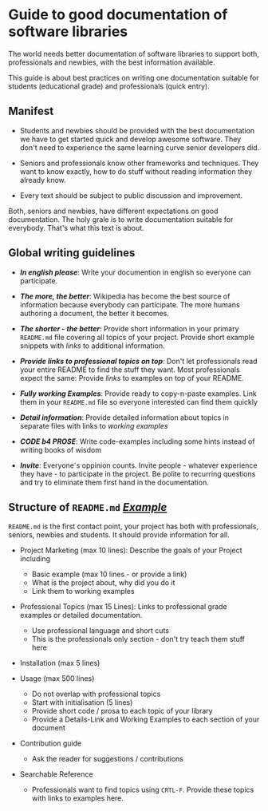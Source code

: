 # Guide to good documentation of software libraries

The world needs better documentation of software libraries to support both, professionals and
newbies, with the best information available.

This guide is about best practices on writing one documentation suitable for students (educational grade)
and professionals (quick entry).

## Manifest

- Students and newbies should be provided with the best documentation we have to get started quick
  and develop awesome software. They don't need to experience the same learning curve senior developers did.
  
- Seniors and professionals know other frameworks and techniques. They want to know exactly, how to
  do stuff without reading information they already know.
  
- Every text should be subject to public discussion and improvement.

Both, seniors and newbies, have different expectations on good documentation. The holy grale is to write
documentation suitable for everybody. That's what this text is about.

## Global writing guidelines 

- ***In english please***: Write your documention in english so everyone can participate.

- ***The more, the better***: Wikipedia has become the best source of information because everybody
  can participate. The more humans authoring a document, the better it becomes.

- ***The shorter - the better***: Provide short information in your primary `README.md` file covering all
  topics of your project. Provide short example snippets with *links* to additional information.

- ***Provide links to professional topics on top***: Don't let professionals read your entire README to 
  find the stuff they want. Most professionals expect the same: Provide *links* to examples on top of 
  your README.
  
- ***Fully working Examples***: Provide ready to copy-n-paste examples. Link them in your `README.md` file
  so everyone interested can find them quickly
  
- ***Detail information***: Provide detailed information about topics in separate files with links to 
  *working examples*
  
- ***CODE b4 PROSE***: Write code-examples including some hints instead of writing books of wisdom

- ***Invite***: Everyone`s oppinion counts. Invite people - whatever experience they have - to participate
  in the project. Be polite to recurring questions and try to eliminate them first hand in the documentation.
  
 
## Structure of `README.md` *[Example](docs/README.dist.md)*

`README.md` is the first contact point, your project has both with professionals, seniors, newbies and students.
It should provide information for all.

- Project Marketing (max 10 lines): Describe the goals of your Project including
    - Basic example (max 10 lines - or provide a link) 
    - What is the project about, why did you do it
    - Link them to working examples

- Professional Topics (max 15 Lines): Links to professional grade examples or detailed documentation.
  - Use professional language and short cuts
  - This is the professionals only section - don't try teach them stuff here

- Installation (max 5 lines)

- Usage (max 500 lines)
    - Do not overlap with professional topics
    - Start with initialisation (5 lines)
    - Provide short code / prosa to each topic of your library
    - Provide a Details-Link and Working Examples to each section of your document
    
- Contribution guide
    - Ask the reader for suggestions / contributions
    
- Searchable Reference
    - Professionals want to find topics using `CRTL-F`. Provide these topics with links to
      examples here.
    

    